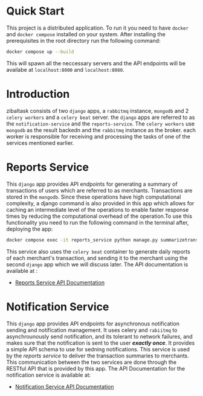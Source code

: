 # Quick Start

This project is a distributed application. To run it you need to have `docker` and `docker compose` installed on your system. After installing the prerequisites in the root directory run the following command:

```bash
docker compose up --build
```

This will spawn all the neccessary servers and the API endpoints will be availabe at `localhost:8000` and `localhost:8080`.

# Introduction

zibaltask consists of two `django` apps, a `rabbitmq` instance, `mongodb` and 2 `celery workers` and a `celery beat` server. the `django` apps are referred to as the `notification-service` and the `reports-service`. The `celery workers` use `mongodb` as the result backedn and the `rabbitmq` instance as the broker. each worker is responsible for receiving and processing the tasks of one of the services mentioned earlier.

# Reports Service

This `django` app provides API endpoints for generating a summary of transactions of users which are referred to as merchants. Transactions are stored in the `mongodb`. Since these operations have high computational complexity, a django command is also provided in this app which allows for caching an intermediate level of the operations to enable faster response times by reducing the computational overhead of the operation.To use this functionality you need to run the following command in the terminal after, deploying the app:

```bash
docker compose exec -it reports_service python manage.py summarizetransaction
```

This service also uses the `celery beat` container to generate daily reports of each merchant's transaction, and sending it to the merchant using the second `django` app which we will discuss later. The API documentation is available at :

- [Reports Service API Documentation](https://documenter.getpostman.com/view/25449104/2s9YeD7YB6)

# Notification Service

This `django` app provides API endpoints for asynchronous notification sending and notification management. It uses celery and `rabiitmq` to asynchrounously send notification, and its tolerant to network failures, and makes sure that the notification is sent to the user **_exactly once_**. It provides a simple API schema to use for sedning notifications. This service is used by the _reports service_ to deliver the transaction summaries to merchants. This communication between the two services are done through the RESTful API that is provided by this app. The API Documentation for the notification service is available at:

- [Notification Service API Documentation](https://documenter.getpostman.com/view/25449104/2s9YeD7YKu)
